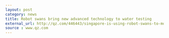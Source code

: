 ```yaml
---
layout: post
category: news
title: Robot swans bring new advanced technology to water testing
external_url: http://qz.com/446443/singapore-is-using-robot-swans-to-monitor-water-quality/
source : www.qz.com
---
```

